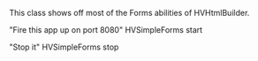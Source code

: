 This class shows off most of the Forms abilities of HVHtmlBuilder.

"Fire this app up on port 8080"
HVSimpleForms start

"Stop it"
HVSimpleForms stop
